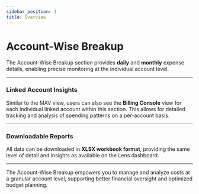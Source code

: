 ```yaml
---
sidebar_position: 1
title: Overview
---
```


# Account-Wise Breakup

The Account-Wise Breakup section provides **daily** and **monthly** expense details, enabling precise monitoring at the individual account level.

---

### Linked Account Insights

Similar to the MAV view, users can also see the **Billing Console** view for each individual linked account within this section. This allows for detailed tracking and analysis of spending patterns on a per-account basis.

---

### Downloadable Reports

All data can be downloaded in **XLSX workbook format**, providing the same level of detail and insights as available on the Lens dashboard.

---

The Account-Wise Breakup empowers you to manage and analyze costs at a granular account level, supporting better financial oversight and optimized budget planning.
